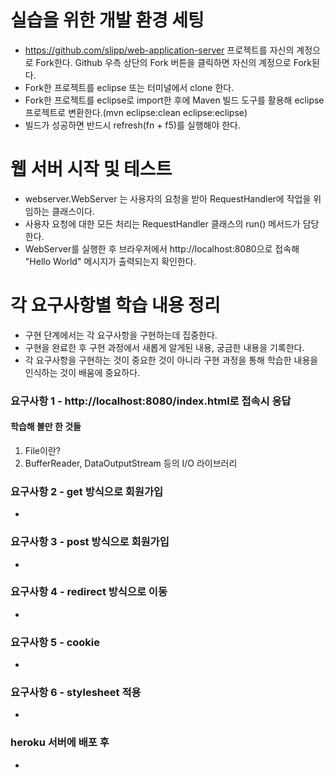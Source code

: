 # 실습을 위한 개발 환경 세팅
* https://github.com/slipp/web-application-server 프로젝트를 자신의 계정으로 Fork한다. Github 우측 상단의 Fork 버튼을 클릭하면 자신의 계정으로 Fork된다.
* Fork한 프로젝트를 eclipse 또는 터미널에서 clone 한다.
* Fork한 프로젝트를 eclipse로 import한 후에 Maven 빌드 도구를 활용해 eclipse 프로젝트로 변환한다.(mvn eclipse:clean eclipse:eclipse)
* 빌드가 성공하면 반드시 refresh(fn + f5)를 실행해야 한다.

# 웹 서버 시작 및 테스트
* webserver.WebServer 는 사용자의 요청을 받아 RequestHandler에 작업을 위임하는 클래스이다.
* 사용자 요청에 대한 모든 처리는 RequestHandler 클래스의 run() 메서드가 담당한다.
* WebServer를 실행한 후 브라우저에서 http://localhost:8080으로 접속해 "Hello World" 메시지가 출력되는지 확인한다.

# 각 요구사항별 학습 내용 정리
* 구현 단계에서는 각 요구사항을 구현하는데 집중한다. 
* 구현을 완료한 후 구현 과정에서 새롭게 알게된 내용, 궁금한 내용을 기록한다.
* 각 요구사항을 구현하는 것이 중요한 것이 아니라 구현 과정을 통해 학습한 내용을 인식하는 것이 배움에 중요하다. 

### 요구사항 1 - http://localhost:8080/index.html로 접속시 응답


#### 학습해 볼만 한 것들

1. File이란?
2. BufferReader, DataOutputStream 등의 I/O 라이브러리

### 요구사항 2 - get 방식으로 회원가입
* 

### 요구사항 3 - post 방식으로 회원가입
* 

### 요구사항 4 - redirect 방식으로 이동
* 

### 요구사항 5 - cookie
* 

### 요구사항 6 - stylesheet 적용
* 

### heroku 서버에 배포 후
* 